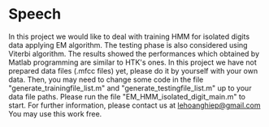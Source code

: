 # Speech
In this project we would like to deal with training HMM for isolated digits data applying EM algorithm. The testing phase is also considered using Viterbi algorithm. The results showed the performances which obtained by Matlab programming are similar to HTK's ones.
In this project we have not prepared data files (.mfcc files) yet, please do it by yourself with your own data. Then, you may need to change some code in the file "generate_trainingfile_list.m" and "generate_testingfile_list.m" up to your data file paths.
Please run the file "EM_HMM_isolated_digit_main.m" to start.
For further information, please contact us at lehoanghiep@gmail.com
You may use this work free.
